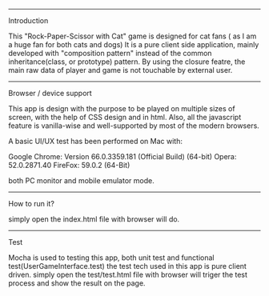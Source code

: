 ---------------------------------------
Introduction


This "Rock-Paper-Scissor with Cat" game is designed for cat fans ( as I am a huge fan for both cats and dogs)
It is a pure client side application, mainly developed with "composition pattern" instead of the common inheritance(class, or prototype) pattern. By using the closure featre, the main raw data of player and game is not touchable by external user. 


---------------------------------------
Browser / device support

This app is design with the purpose to be played on multiple sizes of screen, with the help of CSS design and <meta/> in html. Also, all the javascript feature is vanilla-wise and well-supported by most of the modern browsers.

A basic UI/UX test has been performed on Mac with:

Google Chrome: Version 66.0.3359.181 (Official Build) (64-bit)
Opera: 52.0.2871.40
FireFox: 59.0.2 (64-Bit)

both PC monitor and mobile emulator mode.





---------------------------------------
How to run it?

simply open the index.html file with browser will do.








---------------------------------------
Test


Mocha is used to testing this app, both unit test and functional test(UserGameInterface.test)
the test tech used in this app is pure client driven.
simply open the test/test.html file with browser will triger the test process and show the result on the page.
